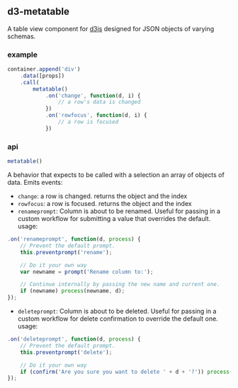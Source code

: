 ## d3-metatable

A table view component for [d3js](http://d3js.org/) designed for JSON
objects of varying schemas.

### example

```js
container.append('div')
    .data([props])
    .call(
        metatable()
            .on('change', function(d, i) {
                // a row's data is changed
            })
            .on('rowfocus', function(d, i) {
                // a row is focused
            })
```

### api

```js
metatable()
```

A behavior that expects to be called with a selection an array of objects
of data. Emits events:

* `change`: a row is changed. returns the object and the index
* `rowfocus`: a row is focused. returns the object and the index
* `renameprompt`: Column is about to be renamed. Useful for passing in a custom workflow for submitting a value that overrides the default. usage:

``` js
.on('renameprompt', function(d, process) {
    // Prevent the default prompt.
    this.preventprompt('rename');

    // Do it your own way
    var newname = prompt('Rename column to:');

    // Continue internally by passing the new name and current one.
    if (newname) process(newname, d);
});
```

* `deleteprompt`: Column is about to be deleted. Useful for passing in a custom workflow for delete confirmation to override the default one. usage:

``` js
.on('deleteprompt', function(d, process) {
    // Prevent the default prompt.
    this.preventprompt('delete');

    // Do it your own way
    if (confirm('Are you sure you want to delete ' + d + '?')) process(d);
});
```
